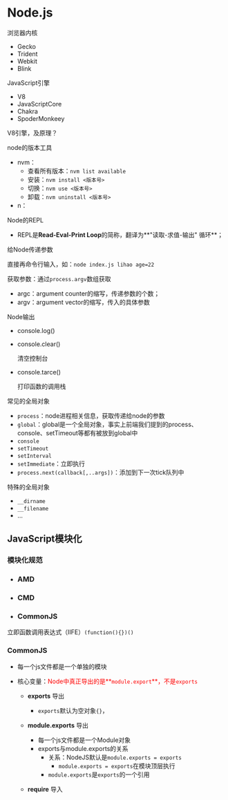 # Node.js

浏览器内核

- Gecko
- Trident
- Webkit
- Blink

JavaScript引擎

- V8
- JavaScriptCore
- Chakra
- SpoderMonkeey



V8引擎，及原理？



node的版本工具

- nvm：
  - 查看所有版本：`nvm list available`
  - 安装：`nvm install <版本号>`
  - 切换：`nvm use <版本号>`
  - 卸载：`nvm uninstall <版本号> `
- n：



Node的REPL

- REPL是**Read-Eval-Print Loop**的简称，翻译为**"读取-求值-输出" 循环**；





给Node传递参数

直接再命令行输入，如：`node index.js lihao age=22`

获取参数：通过`process.argv`数组获取

- argc：argument counter的缩写，传递参数的个数；
- argv：argument vector的缩写，传入的具体参数



Node输出

- console.log()

- console.clear()

  清空控制台

- console.tarce()

  打印函数的调用栈



常见的全局对象

- `process`：node进程相关信息，获取传递给node的参数
- `global`：global是一个全局对象，事实上前端我们提到的process、console、setTimeout等都有被放到global中
- `console`
- `setTimeout`
- `setInterval`
- `setImmediate`：立即执行
- `process.next(callback[,..args])`：添加到下一次tick队列中

特殊的全局对象

- `__dirname`
- `__filename`
- ...



## JavaScript模块化

### 模块化规范

- ### AMD

- ### CMD

- ### CommonJS

立即函数调用表达式（IIFE）`(function(){})()`



### CommonJS

- 每一个js文件都是一个单独的模块

- 核心变量：<font style="color:red">Node中真正导出的是**`module.export`**，不是`exports `</font> 

  - **exports** 导出
    - `exports`默认为空对象`{}`，
  - **module.exports** 导出
    - 每一个js文件都是一个Module对象
    - exports与module.exports的关系
      - 关系：NodeJS默认是`module.exports = exports`
        - `module.exports = exports`在模块顶层执行
      - `module.exports`是`exports`的一个引用

  

  - **require** 导入



